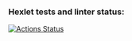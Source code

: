 ### Hexlet tests and linter status:
[![Actions Status](https://github.com/artemka-arg/frontend-project-44/actions/workflows/hexlet-check.yml/badge.svg)](https://github.com/artemka-arg/frontend-project-44/actions)